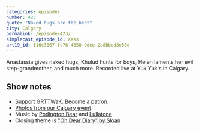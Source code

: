 ```yaml
---
categories: episodes
number: 423
quote: "Naked hugs are the best"
city: Calgary
permalink: /episode/423/
simplecast_episode_id: XXXX
art19_id: 116c3067-fc76-4650-9dee-2a8bbdd8e56d
---
```


Anastassia gives naked hugs, Khulud hunts for boys, Helen laments her evil step-grandmother, and much more. Recorded live at Yuk Yuk's in Calgary.

## Show notes
* [Support GRTTWaK. Become a patron](https://grownupsreadthingstheywroteaskids.com/support/?utm_source=podcast&utm_medium=referral&utm_campaign=423).
* [Photos from our Calgary event](https://www.facebook.com/media/set/?set=a.10155037693548600.1073741898.121054468599&type=1&l=b5ff253d42)
* Music by [Podington Bear](https://geo.itunes.apple.com/us/artist/podington-bear/id250459572?at=10lR7u&mt=1&app=music) and [Lullatone](https://geo.itunes.apple.com/us/artist/lullatone/id34467705?at=10lR7u&mt=1&app=music)
* Closing theme is ["Oh Dear Diary" by Sloan](http://sloan.spinshop.com/details/9850)